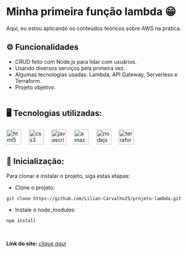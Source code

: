 # Minha primeira função lambda 😁
Aqui, eu estou aplicando os conteúdos teóricos sobre AWS na prática.

## ⚙ Funcionalidades 
- CRUD feito com Node.js para lidar com usuários.<br>
- Usando diversos serviços pela primeira vez. <br>
- Algumas tecnologias usadas: Lambda, API Gateway, Serverless e Terraform.  <br>
- Projeto objetivo. <br><br>

## 🖥️ Tecnologias utilizadas:<br>
###
<div align="left">
  <img src="https://cdn.jsdelivr.net/gh/devicons/devicon/icons/html5/html5-original.svg" height="40" alt="html5 logo"  />
  <img width="12" />
  <img src="https://cdn.jsdelivr.net/gh/devicons/devicon/icons/css3/css3-original.svg" height="40" alt="css3 logo"  />
  <img width="12" />
  <img src="https://cdn.jsdelivr.net/gh/devicons/devicon/icons/javascript/javascript-original.svg" height="40" alt="javascript logo"  />
  <img width="12" />
  <img src="https://cdn.jsdelivr.net/gh/devicons/devicon/icons/amazonwebservices/amazonwebservices-line-wordmark.svg" height="40" alt="amazonwebservices logo"  />
  <img width="12" />
  <img src="https://cdn.jsdelivr.net/gh/devicons/devicon/icons/nodejs/nodejs-original.svg" height="40" alt="nodejs logo"  />
  <img width="12" />
  <img src="https://cdn.jsdelivr.net/gh/devicons/devicon/icons/terraform/terraform-original.svg" height="40" alt="terraform logo"  />
</div>

###

<h2> 🚀 Inicialização:</h2>
   <p>
      Para clonar e instalar o projeto, siga estas etapas:
   </p>

- Clone o projeto:
```
git clone https://github.com/Lilian-Carvalho25/projeto-lambda.git
```
- Instale o node_modules:
```
npm install
```

<br/>

**Link do site:** <i>[clique aqui](https://lilian-carvalho25.github.io/projeto-lambda/) <br>
